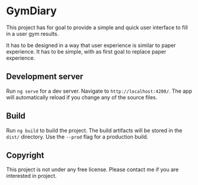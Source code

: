 # GymDiary

This project has for goal to provide a simple and quick user interface to fill in a user gym results.

It has to be designed in a way that user experience is similar to paper experience.
It has to be simple, with as first goal to replace paper experience.

## Development server

Run `ng serve` for a dev server. Navigate to `http://localhost:4200/`. The app will automatically reload if you change any of the source files.

## Build

Run `ng build` to build the project. The build artifacts will be stored in the `dist/` directory. Use the `--prod` flag for a production build.

## Copyright

This project is not under any free license.
Please contact me if you are interested in project.
